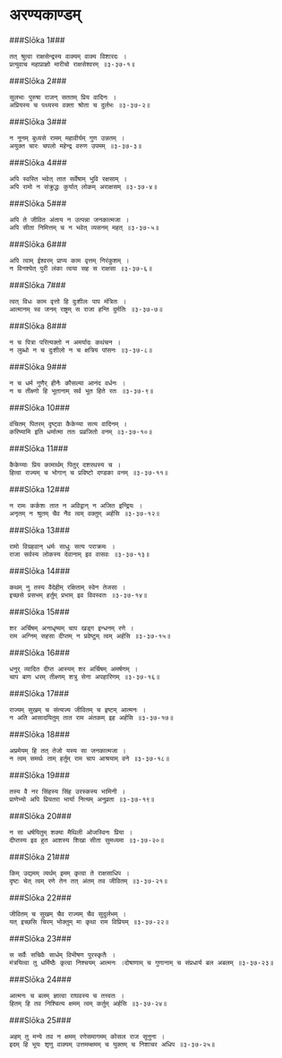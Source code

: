 अरण्यकाण्डम्
===============================


###Slōka 1###


    तत् श्रुत्वा राक्षसेन्द्रस्य वाक्यम् वाक्य विशारदः ।
    प्रत्युवाच महाप्राज्ञो मारीचो राक्षसेश्वरम् ॥३-३७-१॥


###Slōka 2###


    सुलभाः पुरुषा राजन् सततम् प्रिय वादिनः ।
    अप्रियस्य च पथ्यस्य वक्ता श्रोता च दुर्लभः ॥३-३७-२॥


###Slōka 3###


    न नूनम् बुध्यसे रामम् महावीर्यम् गुण उन्नतम् ।
    अयुक्त चारः चपलो महेन्द्र वरुण उपमम् ॥३-३७-३॥


###Slōka 4###


    अपि स्वस्ति भवेत् तात सर्वेषाम् भुवि रक्षसाम् ।
    अपि रामो न संक्रुद्धः कुर्यात् लोकम् अराक्षसम् ॥३-३७-४॥


###Slōka 5###


    अपि ते जीवित अंताय न उत्पन्ना जनकात्मजा ।
    अपि सीता निमित्तम् च न भवेत् व्यसनम् महत् ॥३-३७-५॥


###Slōka 6###


    अपि त्वाम् ईश्वरम् प्राप्य काम वृत्तम् निरंकुशम् ।
    न विनश्येत् पुरी लंका त्वया सह स राक्षसा ॥३-३७-६॥


###Slōka 7###


    त्वत् विधः काम वृत्तो हि दुःशीलः पाप मंत्रितः ।
    आत्मानम् स्व जनम् राष्ट्रम् स राजा हन्ति दुर्मतिः ॥३-३७-७॥


###Slōka 8###


    न च पित्रा परित्यक्तो न अमर्यादः कथंचन ।
    न लुब्धो न च दुःशीलो न च क्षत्रिय पांसनः ॥३-३७-८॥


###Slōka 9###


    न च धर्म गुणैर् हीनैः कौसल्या आनंद वर्धनः ।
    न च तीक्ष्णो हि भूतानाम् सर्व भूत हिते रतः ॥३-३७-९॥


###Slōka 10###


    वंचितम् पितरम् दृष्ट्वा कैकेय्या सत्य वादिनम् ।
    करिष्यामि इति धर्मात्मा ततः प्रव्रजितो वनम् ॥३-३७-१०॥


###Slōka 11###


    कैकेय्याः प्रिय कामार्थम् पितुर् दशरथस्य च ।
    हित्वा राज्यम् च भोगान् च प्रविष्टो दण्डका वनम् ॥३-३७-११॥


###Slōka 12###


    न रामः कर्कशः तात न अविद्वान् न अजित इन्द्रियः ।
    अनृतम् न श्रुतम् चैव नैव त्वम् वक्तुम् अर्हसि ॥३-३७-१२॥


###Slōka 13###


    रामो विग्रहवान् धर्मः साधुः सत्य पराक्रमः ।
    राजा सर्वस्य लोकस्य देवानाम् इव वासवः ॥३-३७-१३॥


###Slōka 14###


    कथम् नु तस्य वैदेहीम् रक्षिताम् स्वेन तेजसा ।
    इच्छसे प्रसभम् हर्तुम् प्रभाम् इव विवस्वतः ॥३-३७-१४॥


###Slōka 15###


    शर अर्चिषम् अनाधृष्यम् चाप खड्ग इन्धनम् रणे ।
    राम अग्निम् सहसा दीप्तम् न प्रवेष्टुम् त्वम् अर्हसि ॥३-३७-१५॥


###Slōka 16###


    धनुर् व्यादित दीप्त आस्यम् शर अर्चिषम् अमर्षणम् ।
    चाप बाण धरम् तीक्ष्णम् शत्रु सेना अपहारिणम् ॥३-३७-१६॥


###Slōka 17###


    राज्यम् सुखम् च संत्यज्य जीवितम् च इष्टम् आत्मनः ।
    न अति आसादयितुम् तात राम अंतकम् इह अर्हसि ॥३-३७-१७॥


###Slōka 18###


    अप्रमेयम् हि तत् तेजो यस्य सा जनकात्मजा ।
    न त्वम् समर्थः ताम् हर्तुम् राम चाप आश्रयाम् वने ॥३-३७-१८॥


###Slōka 19###


    तस्य वै नर सिंहस्य सिंह उरस्कस्य भामिनी ।
    प्राणेभ्यो अपि प्रियतरा भार्या नित्यम् अनुव्रता ॥३-३७-१९॥


###Slōka 20###


    न सा धर्षयितुम् शक्या मैथिली ओजस्विनः प्रिया ।
    दीप्तस्य इव हुत आशस्य शिखा सीता सुमध्यमा ॥३-३७-२०॥


###Slōka 21###


    किम् उद्यमम् व्यर्थम् इमम् कृत्वा ते राक्षसाधिप ।
    दृष्टः चेत् त्वम् रणे तेन तत् अंतम् तव जीवितम् ॥३-३७-२१॥


###Slōka 22###


    जीवितम् च सुखम् चैव राज्यम् चैव सुदुर्लभम् ।
    यत् इच्छसि चिरम् भोक्तुम् मा कृथा राम विप्रियम् ॥३-३७-२२॥


###Slōka 23###


    स सर्वैः सचिवैः सार्धम् विभीषण पुरस्कृतैः ।
    मंत्रयित्वा तु धर्मिष्ठैः कृत्वा निश्चयम् आत्मनः ।दोषाणाम् च गुणानाम् च संप्रधार्य बल अबलम् ॥३-३७-२३॥


###Slōka 24###


    आत्मनः च बलम् ज्ञात्वा राघवस्य च तत्त्वतः ।
    हितम् हि तव निश्चित्य क्षमम् त्वम् कर्तुम् अर्हसि ॥३-३७-२४॥


###Slōka 25###


    अहम् तु मन्ये तव न क्षमम् रणेसमागमम् कोसल राज सूनुना ।
    इदम् हि भूयः शृणु वाक्यम् उत्तमम्क्षमम् च युक्तम् च निशाचर अधिप ॥३-३७-२५॥


